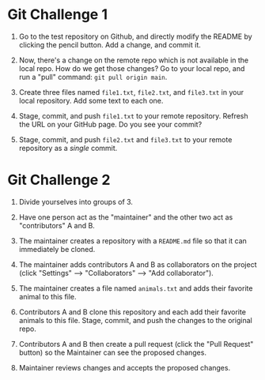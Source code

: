# Git Challenge 1

1. Go to the test repository on Github, and directly modify the README by
   clicking the pencil button. Add a change, and commit it. 

2. Now, there's a change on the remote repo which is not available in the local
   repo. How do we get those changes? Go to your local repo, and run a "pull"
   command: `git pull origin main`.

3. Create three files named `file1.txt`, `file2.txt`, and `file3.txt` in your
   local repository. Add some text to each one.

4. Stage, commit, and push `file1.txt` to your remote repository. Refresh the
   URL on your GitHub page. Do you see your commit?

5. Stage, commit, and push `file2.txt` and `file3.txt` to your remote repository
   as a *single* commit.

# Git Challenge 2

1. Divide yourselves into groups of 3.

2. Have one person act as the "maintainer" and the other two act as
   "contributors" A and B. 

3. The maintainer creates a repository with a `README.md` file so that it can
   immediately be cloned. 

4. The maintainer adds contributors A and B as collaborators on the project
   (click "Settings" --> "Collaborators" --> "Add collaborator").

5. The maintainer creates a file named `animals.txt` and adds their favorite
   animal to this file. 

6. Contributors A and B clone this repository and each add their favorite animals
   to this file. Stage, commit, and push the changes to the original repo.

7. Contributors A and B then create a pull request (click the "Pull Request"
   button) so the Maintainer can see the proposed changes. 

8. Maintainer reviews changes and accepts the proposed changes. 
